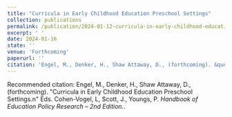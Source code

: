 ```yaml
---
title: "Curricula in Early Childhood Education Preschool Settings"
collection: publications
permalink: /publication/2024-01-12-curricula-in-early-childhood-education-preschool-settings
excerpt: ' '
date: 2024-01-16
state: ''
venue: 'Forthcoming'
paperurl: ''
citation: 'Engel, M., Denker, H., Shaw Attaway, D., (forthcoming). &quot;Curricula in Early Childhood Education Preschool Settings.n&quot; Eds. Cohen-Vogel, L, Scott, J., Youngs, P. <i>Handbook of Education Policy Research – 2nd Edition.</i>.'
---
```


Recommended citation: Engel, M., Denker, H., Shaw Attaway, D., (forthcoming). &quot;Curricula in Early Childhood Education Preschool Settings.n&quot; Eds. Cohen-Vogel, L, Scott, J., Youngs, P. <i>Handbook of Education Policy Research – 2nd Edition.</i>.
